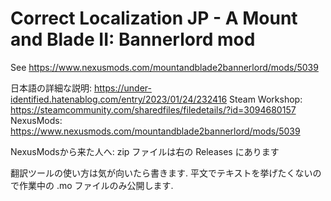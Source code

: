 # Correct Localization JP - A Mount and Blade II: Bannerlord mod

See https://www.nexusmods.com/mountandblade2bannerlord/mods/5039

日本語の詳細な説明: https://under-identified.hatenablog.com/entry/2023/01/24/232416
Steam Workshop: https://steamcommunity.com/sharedfiles/filedetails/?id=3094680157
NexusMods: https://www.nexusmods.com/mountandblade2bannerlord/mods/5039

NexusModsから来た人へ: zip ファイルは右の Releases にあります

翻訳ツールの使い方は気が向いたら書きます. 平文でテキストを挙げたくないので作業中の .mo ファイルのみ公開します.
